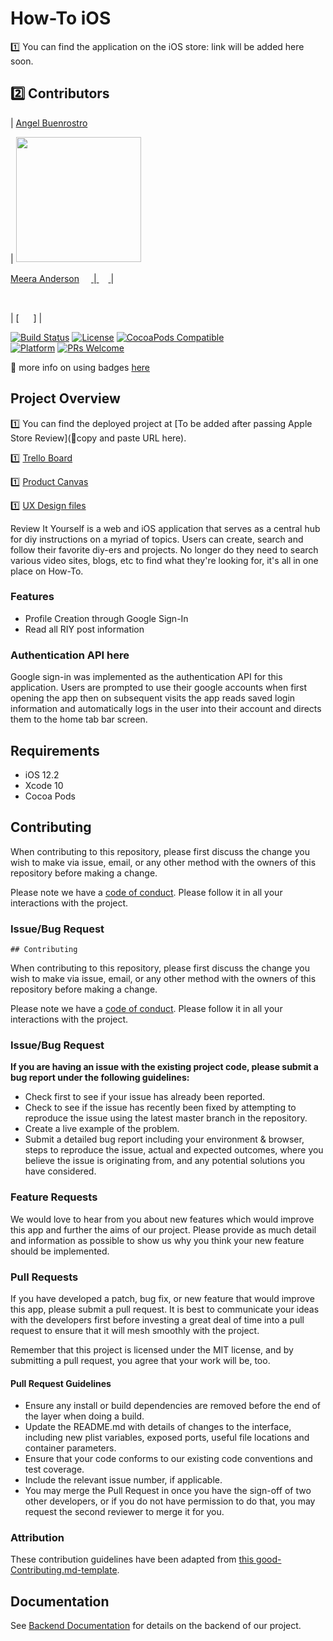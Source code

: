 

# How-To iOS 

1️⃣ You can find the application on the iOS store: link will be added here soon.

## 2️⃣ Contributors

| [Angel Buenrostro](https://github.com/angelbuenrostro) 

| [<img src="https://avatars3.githubusercontent.com/u/4079981?s=460&v=4" width = "200" />](https://github.com/angelbuenrostro)    

[Meera Anderson](https://github.com/meera-andersen)
[<img src="https://github.com/favicon.ico" width="15"> ](https://github.com/meera-andersen) 
|[ <img src="https://static.licdn.com/sc/h/al2o9zrvru7aqj8e1x2rzsrca" width="15"> ](https://www.linkedin.com/in/meera-andersen-6a57a0178) |

<br> 

|                 [ <img src="https://github.com/favicon.ico" width="15"> ]
| [ <img src="https://static.licdn.com/sc/h/al2o9zrvru7aqj8e1x2rzsrca" width="15"> ](https://www.linkedin.com/in/angel-buenrostro-258820127) 



[![Build Status][travis-image]][travis-url]
[![License][license-image]][license-url]
[![CocoaPods Compatible](https://img.shields.io/cocoapods/v/EZSwiftExtensions.svg)](https://img.shields.io/cocoapods/v/LFAlertController.svg)  
[![Platform](https://img.shields.io/cocoapods/p/LFAlertController.svg?style=flat)](http://cocoapods.org/pods/LFAlertController)
[![PRs Welcome](https://img.shields.io/badge/PRs-welcome-brightgreen.svg?style=flat-square)](http://makeapullrequest.com)

🚫 more info on using badges [here](https://github.com/badges/shields)

## Project Overview

1️⃣ You can find the deployed project at [To be added after passing Apple Store Review](🚫copy and paste URL here).

1️⃣ [Trello Board](https://trello.com/b/vZ0hvT9Q/labs-13-how-to)

1️⃣ [Product Canvas](https://docs.google.com/document/d/175olB_zZ7dd4bmDLb2WfAMQfk81Ej3lKhnXlmTIpP5A/edit#)

1️⃣ [UX Design files](https://projects.invisionapp.com/share/P4S6N4XWEC7#/screens/365137488) 

Review It Yourself is a web and iOS application that serves as a central hub for diy instructions on a myriad of topics. Users can create, search and follow their favorite diy-ers and projects. No longer do they need to search various video sites, blogs, etc to find what they're looking for, it's all in one place on How-To.


### Features

-    Profile Creation through Google Sign-In
-    Read all RIY post information

### Authentication API here

Google sign-in was implemented as the authentication API for this application. Users are prompted to use their google accounts when first opening the app then on subsequent visits the app reads saved login information and automatically logs in the user into their account and directs them to the home tab bar screen.


## Requirements


-   iOS 12.2
-   Xcode 10
-   Cocoa Pods

## Contributing

When contributing to this repository, please first discuss the change you wish to make via issue, email, or any other method with the owners of this repository before making a change.

Please note we have a [code of conduct](./CODE_OF_CONDUCT.md). Please follow it in all your interactions with the project.

### Issue/Bug Request

    ## Contributing

When contributing to this repository, please first discuss the change you wish to make via issue, email, or any other method with the owners of this repository before making a change.

Please note we have a [code of conduct](./code_of_conduct.md). Please follow it in all your interactions with the project.

### Issue/Bug Request

 **If you are having an issue with the existing project code, please submit a bug report under the following guidelines:**
 - Check first to see if your issue has already been reported.
 - Check to see if the issue has recently been fixed by attempting to reproduce the issue using the latest master branch in the repository.
 - Create a live example of the problem.
 - Submit a detailed bug report including your environment & browser, steps to reproduce the issue, actual and expected outcomes,  where you believe the issue is originating from, and any potential solutions you have considered.

### Feature Requests

We would love to hear from you about new features which would improve this app and further the aims of our project. Please provide as much detail and information as possible to show us why you think your new feature should be implemented.

### Pull Requests

If you have developed a patch, bug fix, or new feature that would improve this app, please submit a pull request. It is best to communicate your ideas with the developers first before investing a great deal of time into a pull request to ensure that it will mesh smoothly with the project.

Remember that this project is licensed under the MIT license, and by submitting a pull request, you agree that your work will be, too.

#### Pull Request Guidelines

- Ensure any install or build dependencies are removed before the end of the layer when doing a build.
- Update the README.md with details of changes to the interface, including new plist variables, exposed ports, useful file locations and container parameters.
- Ensure that your code conforms to our existing code conventions and test coverage.
- Include the relevant issue number, if applicable.
- You may merge the Pull Request in once you have the sign-off of two other developers, or if you do not have permission to do that, you may request the second reviewer to merge it for you.

### Attribution

These contribution guidelines have been adapted from [this good-Contributing.md-template](https://gist.github.com/PurpleBooth/b24679402957c63ec426).


## Documentation

See [Backend Documentation](https://github.com/labs13-how-to/backend) for details on the backend of our project.


[swift-image]: https://img.shields.io/badge/swift-3.0-orange.svg
[swift-url]: https://swift.org/
[license-image]: https://img.shields.io/badge/License-MIT-blue.svg
[license-url]: LICENSE
[travis-image]: https://img.shields.io/travis/dbader/node-datadog-metrics/master.svg?style=flat-square
[travis-url]: https://travis-ci.org/dbader/node-datadog-metrics
[codebeat-image]: https://codebeat.co/badges/c19b47ea-2f9d-45df-8458-b2d952fe9dad
[codebeat-url]: https://codebeat.co/projects/github-com-vsouza-awesomeios-com
